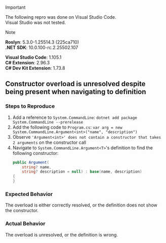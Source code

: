 > [!IMPORTANT]  
> The following repro was done on Visual Studio Code.  
> Visual Studio was not tested.  

> [!NOTE]  
> **Roslyn**: 5.3.0-1.25514.3 (225ca710)  
> **.NET SDK**: 10.0.100-rc.2.25502.107  
>  
> **Visual Studio Code**: 1.105.1  
> **C# Extension**: 2.96.3  
> **C# Dev Kit Extension**: 1.73.8  

## Constructor overload is unresolved despite being present when navigating to definition

### Steps to Reproduce

1. Add a reference to `System.CommandLine`: `dotnet add package System.CommandLine --prerelease`
2. Add the following code to `Program.cs`: `var arg = new System.CommandLine.Argument<int>("name", "description")`
3. Observe `'Argument<int>' does not contain a constructor that takes 2 arguments` on the constructor call
4. Navigate to `System.CommandLine.Argument<T>`'s definition to find the following constructor:
    ```cs
    public Argument(
        string? name, 
        string? description = null) : base(name, description)
    {
    }
    ```

### Expected Behavior

The overload is either correctly resolved, or the definition does not show the constructor.

### Actual Behavior

The overload is unresolved, or the definition is wrong.
